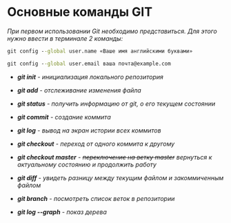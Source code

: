 # Основные команды GIT

_При первом использовании Git необходимо представиться. Для
этого нужно ввести в терминале 2 команды:_

```cmd
git config --global user.name «Ваше имя английскими буквами»
```

```cmd
git config --global user.email ваша почта@example.com
```

- _**git init** - инициализация локального репозитория_

- _**git add** - отслеживание изменения файла_

- _**git status** - получить информацию от git, о его текущем состоянии_

- _**git commit** - создание коммита_

* _**git log** - вывод на экран истории всех коммитов_

* _**git checkout** - переход от одного коммита к другому_

* _**git checkout master** - ~~переключение на ветку master~~ вернуться к актуальному состоянию и продолжить работу_

* _**git diff** - увидеть разницу между текущим файлом и закоммиченным файлом_

* _**git branch** - посмотреть список веток в репозитории_
* _**git log --graph** - показ дерева_

